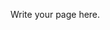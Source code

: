 <!-- 
.. title: Try It
.. slug: try-it
.. date: 2015-02-04 16:31:55 UTC-05:00
.. tags: 
.. link: 
.. description: 
.. type: text
-->

Write your page here.
